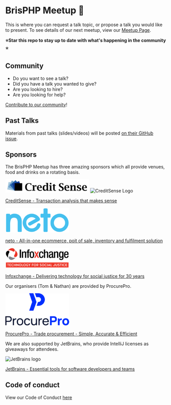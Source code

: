 # BrisPHP Meetup 🐘

This is where you can request a talk topic, or propose a talk you would like to present. To see details of our next meetup, view our [Meetup Page](https://www.meetup.com/BrisPHP/).

**⭐️Star this repo to stay up to date with what's happening in the community ⭐️**

## Community

* Do you want to see a talk? 
* Did you have a talk you wanted to give?
* Are you looking to hire?
* Are you looking for help?

[Contribute to our community](https://github.com/BrisPHP/meetups/issues/new)!


## Past Talks

Materials from past talks (slides/videos) will be posted [on their GitHub issue](https://github.com/BrisPHP/meetups/issues?utf8=%E2%9C%93&q=is%3Aissue+label%3A%22Talk+Finalised%22+).

## Sponsors

The BrisPHP Meetup has three amazing sponsors which all provide venues, food and drinks on a rotating basis.

![creditsense-logo](./images/creditsense.png)
<img src="/images/creditsenseo.png" alt="CreditSense Logo" width="200">

[CreditSense - Transaction analysis that makes sense](https://creditsense.com.au/)

<img src="/images/neto-logo.svg?sanitize=true" alt="Neto Logo" width="200">

[neto - All-in-one ecommerce, poit of sale, inventory and fulfilment solution](https://www.neto.com.au/)

<img src="/images/infoxchange.png" alt="Infoxchange Logo" width="200">

[Infoxchange - Delivering technology for social justice for 30 years](https://www.infoxchange.org/au)

Our organisers (Tom & Nathan) are provided by ProcurePro.

<img src="/images/procurepro-logo.png" alt="ProcurePro logo" width="200">

[ProcurePro - Trade procurement - Simple, Accurate & Efficient](https://procurepro.co)

We are also supported by JetBrains, who provide IntelliJ licenses as giveaways for attendees.

<img src="/images/jetbrains-logo.svg" alt="JetBrains logo" width="200">

[JetBrains - Essential tools for software developers and teams](https://www.jetbrains.com/)

## Code of conduct

View our Code of Conduct [here](./code-of-conduct.md)

